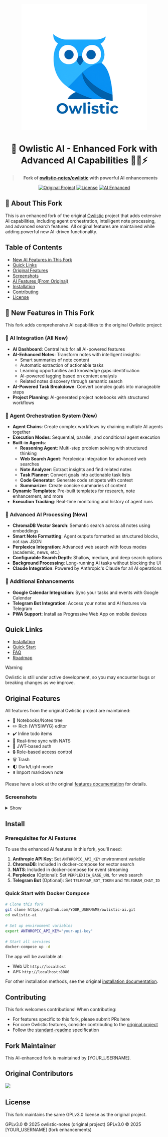 <div align="center">

  <img src="src/frontend/assets/logo/owlistic-w-text.png" width="400px" />
  
  # 🦉 Owlistic AI - Enhanced Fork with Advanced AI Capabilities 🤖🔄⚡️

  > **Fork of [owlistic-notes/owlistic](https://github.com/owlistic-notes/owlistic) with powerful AI enhancements**

  [![Original Project](https://img.shields.io/badge/original-owlistic--notes-blue.svg)](https://github.com/owlistic-notes/owlistic)
  [![License](https://img.shields.io/badge/license-GPLv3-blue.svg)](LICENSE)
  [![AI Enhanced](https://img.shields.io/badge/AI-Enhanced-green.svg)](https://github.com/anthropics/claude)

</div>

## 🔀 About This Fork

This is an enhanced fork of the original [Owlistic](https://github.com/owlistic-notes/owlistic) project that adds extensive AI capabilities, including agent orchestration, intelligent note processing, and advanced search features. All original features are maintained while adding powerful new AI-driven functionality.

## Table of Contents

- [New AI Features in This Fork](#new-ai-features-in-this-fork)
- [Quick Links](#quick-links)
- [Original Features](#original-features)
- [Screenshots](#screenshots)
- [AI Features (From Original)](#ai-features-from-original)
- [Installation](#install)
- [Contributing](#contributing)
- [License](#license)

## 🚀 New Features in This Fork

This fork adds comprehensive AI capabilities to the original Owlistic project:

### 🤖 AI Integration (All New)
- **AI Dashboard**: Central hub for all AI-powered features
- **AI-Enhanced Notes**: Transform notes with intelligent insights:
  - Smart summaries of note content
  - Automatic extraction of actionable tasks
  - Learning opportunities and knowledge gaps identification
  - AI-powered tagging based on content analysis
  - Related notes discovery through semantic search
- **AI-Powered Task Breakdown**: Convert complex goals into manageable steps
- **Project Planning**: AI-generated project notebooks with structured workflows

### 🔗 Agent Orchestration System (New)
- **Agent Chains**: Create complex workflows by chaining multiple AI agents together
- **Execution Modes**: Sequential, parallel, and conditional agent execution
- **Built-in Agents**:
  - **Reasoning Agent**: Multi-step problem solving with structured thinking
  - **Web Search Agent**: Perplexica integration for advanced web searches
  - **Note Analyzer**: Extract insights and find related notes
  - **Task Planner**: Convert goals into actionable task lists
  - **Code Generator**: Generate code snippets with context
  - **Summarizer**: Create concise summaries of content
- **Dynamic Templates**: Pre-built templates for research, note enhancement, and more
- **Execution Tracking**: Real-time monitoring and history of agent runs

### 🧠 Advanced AI Processing (New)
- **ChromaDB Vector Search**: Semantic search across all notes using embeddings
- **Smart Note Formatting**: Agent outputs formatted as structured blocks, not raw JSON
- **Perplexica Integration**: Advanced web search with focus modes (academic, news, etc.)
- **Configurable Search Depth**: Shallow, medium, and deep search options
- **Background Processing**: Long-running AI tasks without blocking the UI
- **Claude Integration**: Powered by Anthropic's Claude for all AI operations

### 📱 Additional Enhancements
- **Google Calendar Integration**: Sync your tasks and events with Google Calendar
- **Telegram Bot Integration**: Access your notes and AI features via Telegram
- **PWA Support**: Install as Progressive Web App on mobile devices

## Quick Links

- [Installation](https://owlistic-notes.github.io/owlistic/docs/category/installation)
- [Quick Start](https://owlistic-notes.github.io/owlistic/docs/overview/quick-start)
- [FAQ](https://owlistic-notes.github.io/owlistic/docs/troubleshooting/faq)
- [Roadmap](https://owlistic-notes.github.io/owlistic/roadmap)
<!--
- [Api Reference](https://owlistic-notes.github.io/owlistic/docs/category/api-reference)
-->

> [!WARNING]
> Owlistic is still under active development, so you may encounter bugs or breaking changes as we improve.

## Original Features

All features from the original Owlistic project are maintained:

- 📒 Notebooks/Notes tree
- ✏️ Rich (WYSIWYG) editor
- ✔️ Inline todo items
- 🔄 Real-time sync with NATS
- 🔑 JWT-based auth
- 🔒 Role-based access control
- 🗑 Trash
- 🌓 Dark/Light mode
- ⬇️ Import markdown note

Please have a look at the original [features documentation](https://owlistic-notes.github.io/owlistic/docs/category/features) for details.

### Screenshots
<details>
<summary>Show</summary>

### General

| Real Time Updates |
|:---|
| <img src='./docs/website/static/img/screenshots/real_time_updates.gif' width="75%" title="Real Time updates" /> |

### Editor

| Editor | Scrolling | Toolbar |
|:---|:---|:---|
| <img src='./docs/website/static/img/screenshots/editor/editor.png' width="50%" title="Editor Screen" /> | <img src='./docs/website/static/img/screenshots/editor/note_scrolling.gif' width="50%" title="Editor Scrolling" /> | <img src='./docs/website/static/img/screenshots/editor/editor_toolbar.png' width="50%" title="Editor Toolbar" /> |

### Screens

| Home | Sidebar | Profile | Trash |
|:---|:---|:---|:---|
| <img src='./docs/website/static/img/screenshots/home.png' width="50%" title="Home Screen" /> | <img src='./docs/website/static/img/screenshots/sidebar.png' width="50%" title="Home Screen" /> | <img src='./docs/website/static/img/screenshots/profile/profile.png' width="50%" title="Profile Screen" /> | <img src='./docs/website/static/img/screenshots/trash/trash.png' width="50%" title="Trash Screen" /> | 

| Notebooks | Notes | Tasks |
|:---|:---|:---|
| <img src='./docs/website/static/img/screenshots/notebooks/notebooks.png' width="50%" title="Notebooks Screen" /> | <img src='./docs/website/static/img/screenshots/notes/notes.png' width="50%" title="Notes Screen" /> | <img src='./docs/website/static/img/screenshots/tasks/tasks.png' width="50%" title="Tasks Screen" /> |

</details>


## Install

### Prerequisites for AI Features

To use the enhanced AI features in this fork, you'll need:

1. **Anthropic API Key**: Set `ANTHROPIC_API_KEY` environment variable
2. **ChromaDB**: Included in docker-compose for vector search
3. **NATS**: Included in docker-compose for event streaming
4. **Perplexica** (Optional): Set `PERPLEXICA_BASE_URL` for web search
5. **Telegram Bot** (Optional): Set `TELEGRAM_BOT_TOKEN` and `TELEGRAM_CHAT_ID`

### Quick Start with Docker Compose

```bash
# Clone this fork
git clone https://github.com/YOUR_USERNAME/owlistic-ai.git
cd owlistic-ai

# Set up environment variables
export ANTHROPIC_API_KEY="your-api-key"

# Start all services
docker-compose up -d
```

The app will be available at:
- Web UI: `http://localhost`
- API: `http://localhost:8080`

For other installation methods, see the original [installation documentation](https://owlistic-notes.github.io/owlistic/docs/category/installation).

## Contributing

This fork welcomes contributions! When contributing:
- For features specific to this fork, please submit PRs here
- For core Owlistic features, consider contributing to the [original project](https://github.com/owlistic-notes/owlistic)
- Follow the [standard-readme](https://github.com/RichardLitt/standard-readme) specification

## Fork Maintainer

This AI-enhanced fork is maintained by [YOUR_USERNAME].

## Original Contributors

<a href="https://github.com/owlistic-notes/owlistic/graphs/contributors">
  <img src="https://contrib.rocks/image?repo=owlistic-notes/owlistic" />
</a>

## License

This fork maintains the same GPLv3.0 license as the original project.

GPLv3.0 © 2025 owlistic-notes (original project)
GPLv3.0 © 2025 [YOUR_USERNAME] (fork enhancements)
